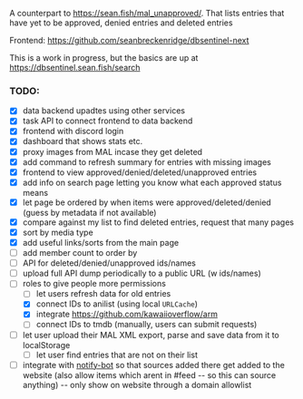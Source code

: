 A counterpart to <https://sean.fish/mal_unapproved/>. That lists entries that have yet to be approved, denied entries and deleted entries

Frontend: <https://github.com/seanbreckenridge/dbsentinel-next>

This is a work in progress, but the basics are up at <https://dbsentinel.sean.fish/search>

### TODO:

- [x] data backend upadtes using other services
- [x] task API to connect frontend to data backend
- [x] frontend with discord login
- [x] dashboard that shows stats etc.
- [x] proxy images from MAL incase they get deleted
- [x] add command to refresh summary for entries with missing images
- [x] frontend to view approved/denied/deleted/unapproved entries
- [x] add info on search page letting you know what each approved status means
- [x] let page be ordered by when items were approved/deleted/denied (guess by metadata if not available)
- [x] compare against my list to find deleted entries, request that many pages
- [x] sort by media type
- [x] add useful links/sorts from the main page
- [ ] add member count to order by
- [ ] API for deleted/denied/unapproved ids/names
- [ ] upload full API dump periodically to a public URL (w ids/names)
- [ ] roles to give people more permissions
  - [ ] let users refresh data for old entries
  - [x] connect IDs to anilist (using local `URLCache`)
  - [x] integrate <https://github.com/kawaiioverflow/arm>
  - [ ] connect IDs to tmdb (manually, users can submit requests)
- [ ] let user upload their MAL XML export, parse and save data from it to localStorage
  - [ ] let user find entries that are not on their list
- [ ] integrate with [notify-bot](https://github.com/seanbreckenridge/mal-notify-bot) so that sources added there get added to the website (also allow items which arent in #feed -- so this can source anything) -- only show on website through a domain allowlist
